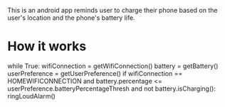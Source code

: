 This is an android app reminds user to charge their phone based on the user's location and the phone's battery life.

# How it works

while True:
	wifiConnection = getWifiConnection()
	battery = getBattery()
	userPreference = getUserPreference()
	if wifiConnection == HOMEWIFICONNECTION and battery.percentage <= userPreference.batteryPercentageThresh and not battery.isCharging():
		ringLoudAlarm()
